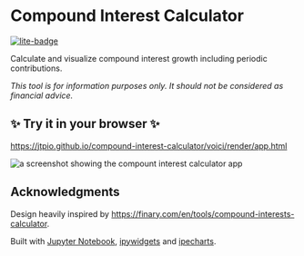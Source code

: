 # Compound Interest Calculator

[![lite-badge](https://jupyterlite.rtfd.io/en/latest/_static/badge.svg)](https://jtp.io/compound-interest-calculator/voici/render/app.html)

Calculate and visualize compound interest growth including periodic contributions.

*This tool is for information purposes only. It should not be considered as financial advice.*

## ✨ Try it in your browser ✨

https://jtpio.github.io/compound-interest-calculator/voici/render/app.html

![a screenshot showing the compount interest calculator app](https://github.com/user-attachments/assets/14ed647d-8256-463e-9981-9371f1ee0513)

## Acknowledgments

Design heavily inspired by https://finary.com/en/tools/compound-interests-calculator.

Built with [Jupyter Notebook](https://github.com/jupyter/notebook), [ipywidgets](https://github.com/jupyter-widgets/ipywidgets) and [ipecharts](https://github.com/trungleduc/ipecharts).
